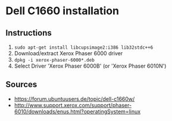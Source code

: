 # Dell C1660 installation

## Instructions
1. `sudo apt-get install libcupsimage2:i386 lib32stdc++6`
1. Download/extract Xerox Phaser 6000 driver
1. `dpkg -i xerox-phaser-6000*.deb`
1. Select Driver 'Xerox Phaser 6000B' (or 'Xerox Phaser 6010N')

## Sources
* https://forum.ubuntuusers.de/topic/dell-c1660w/
* http://www.support.xerox.com/support/phaser-6010/downloads/enus.html?operatingSystem=linux
